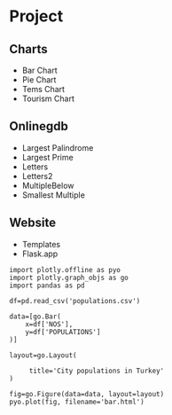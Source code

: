 # Project

## Charts

- Bar Chart
- Pie Chart
- Tems Chart
- Tourism Chart

## Onlinegdb

- Largest Palindrome
- Largest Prime
- Letters
- Letters2
- MultipleBelow
- Smallest Multiple

## Website

- Templates
- Flask.app


```Code
import plotly.offline as pyo
import plotly.graph_objs as go
import pandas as pd

df=pd.read_csv('populations.csv')

data=[go.Bar(
    x=df['NOS'],
    y=df['POPULATIONS']
)]

layout=go.Layout(

     title='City populations in Turkey'
)

fig=go.Figure(data=data, layout=layout)
pyo.plot(fig, filename='bar.html')


```